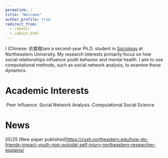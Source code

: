 ```yaml
---
permalink: /
title: "Welcome"
author_profile: true
redirect_from: 
  - /about/
  - /about.html
---
```


I (Chinese: 俞嘉翱)am a second-year Ph.D. student in [Sociology](https://cssh.northeastern.edu/socant/) at Northeastern University. My research interests primarily focus on how social relationships influence youth behavior and mental health. I aim to use computational methods, such as social network analysis, to examine these dynamics.

Academic Interests
======

·Peer Influence
·Social Network Analysis
·Computational Social Science

News
======
05/25 [New paper published]https://cssh.northeastern.edu/how-do-friends-impact-youth-non-suicidal-self-injury-northeastern-researcher-explains/


